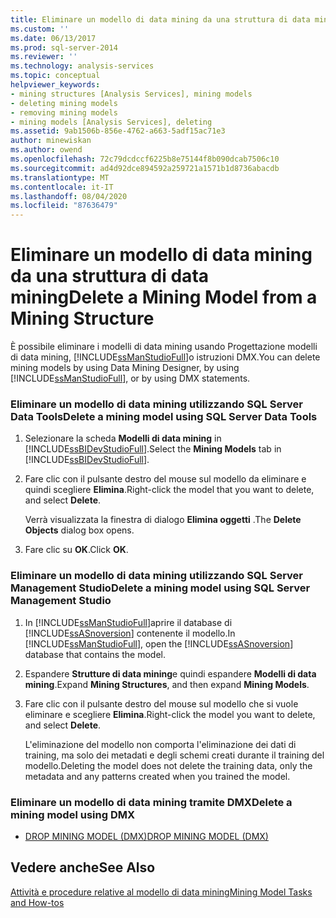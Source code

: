 ```yaml
---
title: Eliminare un modello di data mining da una struttura di data mining | Microsoft Docs
ms.custom: ''
ms.date: 06/13/2017
ms.prod: sql-server-2014
ms.reviewer: ''
ms.technology: analysis-services
ms.topic: conceptual
helpviewer_keywords:
- mining structures [Analysis Services], mining models
- deleting mining models
- removing mining models
- mining models [Analysis Services], deleting
ms.assetid: 9ab1506b-856e-4762-a663-5adf15ac71e3
author: minewiskan
ms.author: owend
ms.openlocfilehash: 72c79dcdccf6225b8e75144f8b090dcab7506c10
ms.sourcegitcommit: ad4d92dce894592a259721a1571b1d8736abacdb
ms.translationtype: MT
ms.contentlocale: it-IT
ms.lasthandoff: 08/04/2020
ms.locfileid: "87636479"
---
```

# <a name="delete-a-mining-model-from-a-mining-structure"></a><span data-ttu-id="e5625-102">Eliminare un modello di data mining da una struttura di data mining</span><span class="sxs-lookup"><span data-stu-id="e5625-102">Delete a Mining Model from a Mining Structure</span></span>
  <span data-ttu-id="e5625-103">È possibile eliminare i modelli di data mining usando Progettazione modelli di data mining, [!INCLUDE[ssManStudioFull](../../includes/ssmanstudiofull-md.md)]o istruzioni DMX.</span><span class="sxs-lookup"><span data-stu-id="e5625-103">You can delete mining models by using Data Mining Designer, by using [!INCLUDE[ssManStudioFull](../../includes/ssmanstudiofull-md.md)], or by using DMX statements.</span></span>  
  
### <a name="delete-a-mining-model-using-sql-server-data-tools"></a><span data-ttu-id="e5625-104">Eliminare un modello di data mining utilizzando SQL Server Data Tools</span><span class="sxs-lookup"><span data-stu-id="e5625-104">Delete a mining model using SQL Server Data Tools</span></span>  
  
1.  <span data-ttu-id="e5625-105">Selezionare la scheda **Modelli di data mining** in [!INCLUDE[ssBIDevStudioFull](../../includes/ssbidevstudiofull-md.md)].</span><span class="sxs-lookup"><span data-stu-id="e5625-105">Select the **Mining Models** tab in [!INCLUDE[ssBIDevStudioFull](../../includes/ssbidevstudiofull-md.md)].</span></span>  
  
2.  <span data-ttu-id="e5625-106">Fare clic con il pulsante destro del mouse sul modello da eliminare e quindi scegliere **Elimina**.</span><span class="sxs-lookup"><span data-stu-id="e5625-106">Right-click the model that you want to delete, and select **Delete**.</span></span>  
  
     <span data-ttu-id="e5625-107">Verrà visualizzata la finestra di dialogo **Elimina oggetti** .</span><span class="sxs-lookup"><span data-stu-id="e5625-107">The **Delete Objects** dialog box opens.</span></span>  
  
3.  <span data-ttu-id="e5625-108">Fare clic su **OK**.</span><span class="sxs-lookup"><span data-stu-id="e5625-108">Click **OK**.</span></span>  
  
### <a name="delete-a-mining-model-using-sql-server-management-studio"></a><span data-ttu-id="e5625-109">Eliminare un modello di data mining utilizzando SQL Server Management Studio</span><span class="sxs-lookup"><span data-stu-id="e5625-109">Delete a mining model using SQL Server Management Studio</span></span>  
  
1.  <span data-ttu-id="e5625-110">In [!INCLUDE[ssManStudioFull](../../includes/ssmanstudiofull-md.md)]aprire il database di [!INCLUDE[ssASnoversion](../../includes/ssasnoversion-md.md)] contenente il modello.</span><span class="sxs-lookup"><span data-stu-id="e5625-110">In [!INCLUDE[ssManStudioFull](../../includes/ssmanstudiofull-md.md)], open the [!INCLUDE[ssASnoversion](../../includes/ssasnoversion-md.md)] database that contains the model.</span></span>  
  
2.  <span data-ttu-id="e5625-111">Espandere **Strutture di data mining**e quindi espandere **Modelli di data mining**.</span><span class="sxs-lookup"><span data-stu-id="e5625-111">Expand **Mining Structures**, and then expand **Mining Models**.</span></span>  
  
3.  <span data-ttu-id="e5625-112">Fare clic con il pulsante destro del mouse sul modello che si vuole eliminare e scegliere **Elimina**.</span><span class="sxs-lookup"><span data-stu-id="e5625-112">Right-click the model you want to delete, and select **Delete**.</span></span>  
  
     <span data-ttu-id="e5625-113">L'eliminazione del modello non comporta l'eliminazione dei dati di training, ma solo dei metadati e degli schemi creati durante il training del modello.</span><span class="sxs-lookup"><span data-stu-id="e5625-113">Deleting the model does not delete the training data, only the metadata and any patterns created when you trained the model.</span></span>  
  
### <a name="delete-a-mining-model-using-dmx"></a><span data-ttu-id="e5625-114">Eliminare un modello di data mining tramite DMX</span><span class="sxs-lookup"><span data-stu-id="e5625-114">Delete a mining model using DMX</span></span>  
  
-   [<span data-ttu-id="e5625-115">DROP MINING MODEL &#40;DMX&#41;</span><span class="sxs-lookup"><span data-stu-id="e5625-115">DROP MINING MODEL &#40;DMX&#41;</span></span>](/sql/dmx/drop-mining-model-dmx)  
  
## <a name="see-also"></a><span data-ttu-id="e5625-116">Vedere anche</span><span class="sxs-lookup"><span data-stu-id="e5625-116">See Also</span></span>  
 [<span data-ttu-id="e5625-117">Attività e procedure relative al modello di data mining</span><span class="sxs-lookup"><span data-stu-id="e5625-117">Mining Model Tasks and How-tos</span></span>](mining-model-tasks-and-how-tos.md)  
  
  
